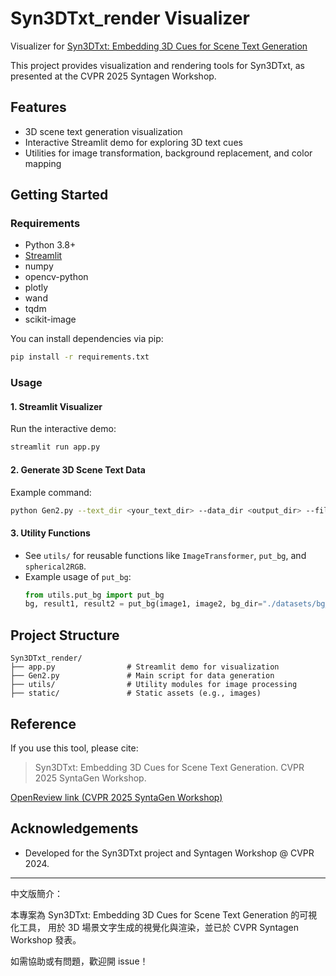 # Syn3DTxt_render Visualizer

Visualizer for [Syn3DTxt: Embedding 3D Cues for Scene Text Generation](https://openreview.net/forum?id=QmY75NG5Vp&referrer=%5BAuthor%20Console%5D(%2Fgroup%3Fid%3Dthecvf.com%2FCVPR%2F2025%2FWorkshop%2FSyntaGen%2FAuthors%23your-submissions))

This project provides visualization and rendering tools for Syn3DTxt, as presented at the CVPR 2025 Syntagen Workshop.

## Features
- 3D scene text generation visualization
- Interactive Streamlit demo for exploring 3D text cues
- Utilities for image transformation, background replacement, and color mapping

## Getting Started

### Requirements
- Python 3.8+
- [Streamlit](https://streamlit.io/)
- numpy
- opencv-python
- plotly
- wand
- tqdm
- scikit-image

You can install dependencies via pip:
```bash
pip install -r requirements.txt
```

### Usage
#### 1. Streamlit Visualizer
Run the interactive demo:
```bash
streamlit run app.py
```

#### 2. Generate 3D Scene Text Data
Example command:
```bash
python Gen2.py --text_dir <your_text_dir> --data_dir <output_dir> --file_range [0,50000]
```

#### 3. Utility Functions
- See `utils/` for reusable functions like `ImageTransformer`, `put_bg`, and `spherical2RGB`.
- Example usage of `put_bg`:
  ```python
  from utils.put_bg import put_bg
  bg, result1, result2 = put_bg(image1, image2, bg_dir="./datasets/bg_data/bg_img")
  ```

## Project Structure
```
Syn3DTxt_render/
├── app.py                # Streamlit demo for visualization
├── Gen2.py               # Main script for data generation
├── utils/                # Utility modules for image processing
├── static/               # Static assets (e.g., images)
```

## Reference
If you use this tool, please cite:

> Syn3DTxt: Embedding 3D Cues for Scene Text Generation. CVPR 2025 SyntaGen Workshop.

[OpenReview link (CVPR 2025 SyntaGen Workshop)](https://openreview.net/forum?id=QmY75NG5Vp&referrer=%5BAuthor%20Console%5D(%2Fgroup%3Fid%3Dthecvf.com%2FCVPR%2F2025%2FWorkshop%2FSyntaGen%2FAuthors%23your-submissions))



## Acknowledgements
- Developed for the Syn3DTxt project and Syntagen Workshop @ CVPR 2024.

---
中文版簡介：

本專案為 Syn3DTxt: Embedding 3D Cues for Scene Text Generation 的可視化工具，
用於 3D 場景文字生成的視覺化與渲染，並已於 CVPR Syntagen Workshop 發表。

如需協助或有問題，歡迎開 issue！
